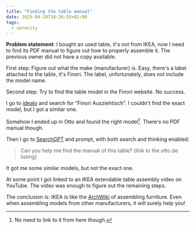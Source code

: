 ```yaml
---
title: "Finding the table manual"
date: 2025-04-20T18:26:55+02:00
tags:
  - serenity
---
```


**Problem statement**: I bought an used table, it's not from IKEA, now I need to
find its PDF manual to figure out how to properly assemble it. The previous
owner did not have a copy available.

First step: Figure out what the make (manufacturer) is. Easy, there's a label
attached to the table, it's Finori. The label, unfortunately, does not include
the model name.

Second step: Try to find the table model in the Finori website. No success.

I go to [idealo](https://www.idealo.de/) and search for "Finori
Ausziehtisch". I couldn't find the exact model, but I got a similar one.

Somehow I ended up in Otto and found the right model[^1]. There's no PDF manual
though.

Then I go to [SearchGPT](https://chatgpt.com/) and prompt, with both search and
thinking enabled:

> Can you help me find the manual of this table? {link to the otto.de listing}

It got me some similar models, but not the exact one.

At some point I got linked to an IKEA extendable table assembly video on
YouTube. The video was enough to figure out the remaining steps.

The conclusion is: IKEA is like the
[ArchWiki](https://wiki.archlinux.org/title/Main_page) of assembling furniture.
Even when assembling models from other manufacturers, it will surely help you!

[^1]: No need to link to it from here though.
